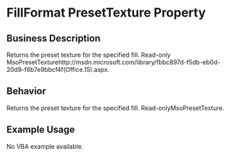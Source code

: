 # FillFormat PresetTexture Property

## Business Description
Returns the preset texture for the specified fill. Read-only MsoPresetTexturehttp://msdn.microsoft.com/library/fbbc897d-f5db-eb0d-20d9-f6b7e9bbcf4f(Office.15).aspx.

## Behavior
Returns the preset texture for the specified fill.  Read-onlyMsoPresetTexture.

## Example Usage
No VBA example available.